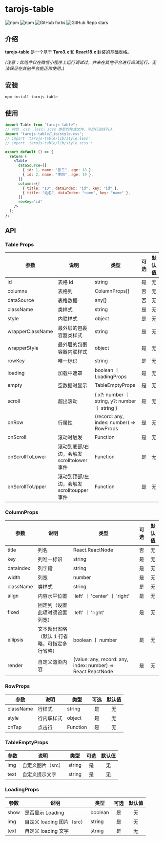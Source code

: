 # tarojs-table

<img alt="npm" src="https://img.shields.io/npm/v/tarojs-table?logo=npm&color=%234ac41c">
<img alt="npm" src="https://img.shields.io/npm/dm/tarojs-table?logo=npm&color=%234ac41c">
<img alt="GitHub forks" src="https://img.shields.io/github/forks/chutao-zhang/tarojs-table?logo=github&color=%234ac41c">
<img alt="GitHub Repo stars" src="https://img.shields.io/github/stars/chutao-zhang/tarojs-table?logo=github&color=%234ac41c">

## 介绍

**tarojs-table** 是一个基于 **Taro3.x** 和 **React18.x** 封装的基础表格。

_(注意：此组件仅在微信小程序上运行调试过，并未在其他平台进行调试运行，无法保证在其他平台能正常使用。)_

## 安装

```sh
npm install tarojs-table
```

## 使用

```jsx
import Table from "tarojs-table";
// 内含 .css|.less|.scss 类型的样式文件，可自行选择引入
import "tarojs-table/lib/style.css";
// import 'tarojs-table/lib/style.less'
// import 'tarojs-table/lib/style.scss';

export default () => {
  return (
    <Table
      dataSource={[
        { id: 1, name: "张三", age: 18 },
        { id: 2, name: "李四", age: 19 },
      ]}
      columns={[
        { title: "ID", dataIndex: "id", key: "id" },
        { title: "姓名", dataIndex: "name", key: "name" },
      ]}
      rowKey="id"
    />
  );
};
```

## API

### Table Props

| 参数             | 说明                                       | 类型                                           | 可选 | 默认值 |
| ---------------- | ------------------------------------------ | ---------------------------------------------- | :--: | :----: |
| id               | 表格 id                                    | string                                         |  是  |   无   |
| columns          | 表格列                                     | ColumnProps[]                                  |  否  |   无   |
| dataSource       | 表格数据                                   | any[]                                          |  否  |   无   |
| className        | 类样式                                     | string                                         |  是  |   无   |
| style            | 内联样式                                   | object                                         |  是  |   无   |
| wrapperClassName | 最外层的包裹容器类样式                     | string                                         |  是  |   无   |
| wrapperStyle     | 最外层的包裹容器内联样式                   | object                                         |  是  |   无   |
| rowKey           | 唯一标识                                   | string                                         |  是  |   无   |
| loading          | 加载中遮罩                                 | boolean 丨 LoadingProps                        |  是  |   无   |
| empty            | 空数据时显示                               | TableEmptyProps                                |  是  |   无   |
| scroll           | 超出滚动                                   | { x?: number 丨 string, y?: number 丨 string } |  是  |   无   |
| onRow            | 行属性                                     | (record: any, index: number) => RowProps       |  是  |   无   |
| onScroll         | 滚动时触发                                 | Function                                       |  是  |   无   |
| onScrollToLower  | 滚动到底部/右边，会触发 scrolltolower 事件 | Function                                       |  是  |   无   |
| onScrollToUpper  | 滚动到顶部/左边，会触发 scrolltoupper 事件 | Function                                       |  是  |   无   |

### ColumnProps

| 参数      | 说明                                          | 类型                                                        | 可选 | 默认值 |
| --------- | --------------------------------------------- | ----------------------------------------------------------- | :--: | :----: |
| title     | 列名                                          | React.ReactNode                                             |  否  |   无   |
| key       | 列唯一标识                                    | string                                                      |  是  |   无   |
| dataIndex | 列字段                                        | string                                                      |  是  |   无   |
| width     | 列宽                                          | number                                                      |  是  |   无   |
| className | 类样式                                        | string                                                      |  是  |   无   |
| align     | 内容水平位置                                  | 'left' 丨 'center' 丨 'right'                               |  是  |   无   |
| fixed     | 固定列（设置此项时须设置列宽）                | 'left' 丨 'right'                                           |  是  |   无   |
| ellipsis  | 文本超出省略（默认 1 行省略，可指定多行省略） | boolean 丨 number                                           |  是  |   无   |
| render    | 自定义渲染内容                                | (value: any, record: any, index: number) => React.ReactNode |  是  |   无   |

### RowProps

| 参数      | 说明       | 类型     | 可选 | 默认值 |
| --------- | ---------- | -------- | :--: | :----: |
| className | 行样式     | string   |  是  |   无   |
| style     | 行内联样式 | object   |  是  |   无   |
| onTap     | 点击行     | Function |  是  |   无   |

### TableEmptyProps

| 参数 | 说明              | 类型   | 可选 | 默认值 |
| ---- | ----------------- | ------ | :--: | :----: |
| img  | 自定义图片（src） | string |  是  |   无   |
| text | 自定义提示文字    | string |  是  |   无   |

### LoadingProps

| 参数 | 说明                       | 类型    | 可选 | 默认值 |
| ---- | -------------------------- | ------- | :--: | :----: |
| show | 是否显示 Loading           | boolean |  是  |   无   |
| img  | 自定义 loading 图片（src） | string  |  是  |   无   |
| text | 自定义 loading 文字        | string  |  是  |   无   |
